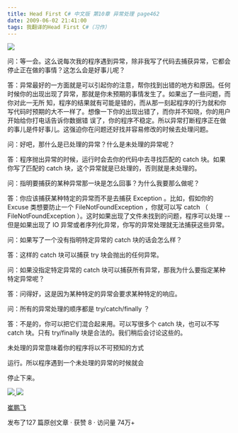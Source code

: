 ```yaml
---
title: Head First C# 中文版 第10章 异常处理 page462
date: 2009-06-02 21:41:00
tags: 我翻译的Head First C#（习作）
---
```

![](https://p-blog.csdn.net/images/p_blog_csdn_net/cuipengfei1/EntryImages/20090602/2009-06-02_21-00-25.jpg)

问：等一会。这么说每次我的程序遇到异常，除非我写了代码去捕获异常，它都会停止正在做的事情？这怎么会是好事儿呢？

  

答：异常最好的一方面就是可以引起你的注意，帮你找到出错的地方和原因。任何时候你的出现出现了异常，那就是你未预期的事情发生了。如果出了一些问题，而你对此一无所
知，程序的结果就有可能是错的，而从那一刻起程序的行为就和你写代码时预期的大不一样了。想像一下你的出现出错了，而你并不知晓，你的用户开始给你打电话告诉你数据错
误了，你的程序不稳定。所以异常打断程序正在做的事儿是件好事儿。这强迫你在问题还好找并容易修改的时候去处理问题。

  

问：好吧，那什么是已处理的异常？什么是未处理的异常呢？

  

答：程序抛出异常的时候，运行时会去你的代码中去寻找匹配的  catch  块。如果你写了匹配的  catch  块，这个异常就是已处理的，否则就是未处理的。

  

问：指明要捕获的某种异常那一块是怎么回事？为什么我要那么做呢？

  

答：你应该捕获某种特定的异常而不是去捕获  Exception  。比如，假如你的  Excuse  类想要防止一个
FileNotFoundException  ，你就可以写  catch  （  FileNotFoundException
）。这时如果出现了文件未找到的问题，程序可以处理  \--  但是如果出现了  IO  异常或者序列化异常，你写的异常处理就无法捕获这些异常。

  

问：如果写了一个没有指明特定异常的  catch  块的话会怎么样？

  

答：这样的  catch  块可以捕获  try  块会抛出的任何异常。

  

问：如果没指定特定异常的  catch  块可以捕获所有异常，那我为什么要指定某种特定异常呢？

  

答：问得好，这是因为某种特定的异常会要求某种特定的响应。

  

问：所有的异常处理的顺序都是  try/catch/finally  ？

  

答：不是的，你可以把它们混合起来用。可以写很多个  catch  块，也可以不写  catch  块。只有  try/finally
块是合法的。我们稍后会讨论这些的。

  

未处理的异常意味着你的程序将以不可预知的方式

  

运行。所以程序遇到一个未处理的异常的时候就会

  

停止下来。

  



[ ![](https://profile.csdnimg.cn/5/2/5/3_cuipengfei1)
![](https://g.csdnimg.cn/static/user-reg-year/1x/11.png)
](https://blog.csdn.net/cuipengfei1)

[ 崔鹏飞 ](https://blog.csdn.net/cuipengfei1)

发布了127 篇原创文章  ·  获赞 8  ·  访问量 74万+

